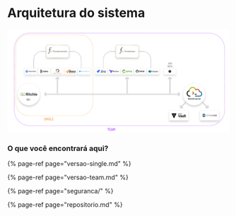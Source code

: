 # Arquitetura do sistema

![](../../.gitbook/assets/team-and-single%20%282%29.png)

### O que você encontrará aqui? 

{% page-ref page="versao-single.md" %}

{% page-ref page="versao-team.md" %}

{% page-ref page="seguranca/" %}

{% page-ref page="repositorio.md" %}

